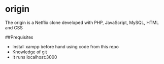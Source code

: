 # origin
The origin is a Netflix clone developed with PHP, JavaScript, MySQL, HTML and CSS

##Prequisites
- Install xampp before hand using code from this repo
- Knowledge of git 
- It runs localhost:3000

